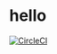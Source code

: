 # hello
[![CircleCI](https://dl.circleci.com/status-badge/img/gh/jballantine/hello/tree/master.svg?style=svg)](https://dl.circleci.com/status-badge/redirect/gh/jballantine/hello/tree/master)